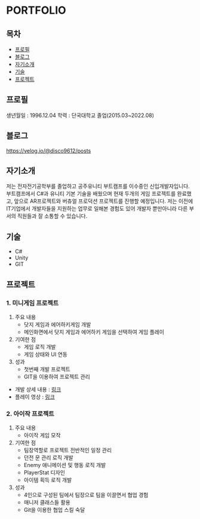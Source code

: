 # PORTFOLIO
## 목차
- [프로필](#프로)
- [블로그](#블로그)
- [자기소개](#자기소개)
- [기술](#기술)
- [프로젝트](#프로젝트)


## 프로필

생년월일 : 1996.12.04
학력 : 단국대학교 졸업(2015.03~2022.08)

## 블로그
https://velog.io/@disco9612/posts

## 자기소개
저는 전자전기공학부를 졸업하고 공주유니티 부트캠프를 이수중인 신입개발자입니다.
부트캠프에서 C#과 유니티 기본 기술을 배웠으며 현재 두개의 게임 프로젝트를 완료했고, 앞으로 AR프로젝트와 버츄얼 프로덕션 프로젝트를 진행할 예정입니다.
저는 이전에 IT기업에서 개발자들을 지원하는 업무로 일해본 경험도 있어 개발자 뿐만아니라 다른 부서의 직원들과 잘 소통할 수 있습니다.


## 기술
- C#
- Unity
- GIT

## 프로젝트

### 1. 미니게임 프로젝트
1. 주요 내용
   - 닷지 게임과 에어하키게임 개발
   - 메인화면에서 닷지 게임과 에어하키 게임을 선택하여 게임 플레이
2. 기여한 점
   - 게임 로직 개발
   - 게임 상태와 UI 연동
3. 성과
   - 첫번째 개발 프로젝트
   - GIT을 이용하여 프로젝트 관리
  
- 개발 상세 내용 : [링크](https://velog.io/@disco9612/%EC%9C%A0%EB%8B%88%ED%8B%B0-%EC%97%90%EC%96%B4%ED%95%98%ED%82%A4-%EB%8B%B7%EC%A7%80-%EA%B2%8C%EC%9E%84-%EB%AA%A8%EC%9E%91)
- 플레이 영상 : [링크](https://www.youtube.com/watch?v=6hLUU1YwEWY)

### 2. 아이작 프로젝트
1. 주요 내용
   - 아이작 게임 모작
2. 기여한 점
   - 팀장역할로 프로젝트 전반적인 일정 관리
   - 던전 문 관리 로직 개발
   - Enemy 애니메이션 및 행동 로직 개발
   - PlayerStat 디자인
   - 아이템 획득 로직 개발
3. 성과
   - 4인으로 구성된 팀에서 팀장으로 팀을 이끌면서 협업 경험
   - 매니저 클래스들 활용
   - Git을 이용한 협업 스킬 숙달


